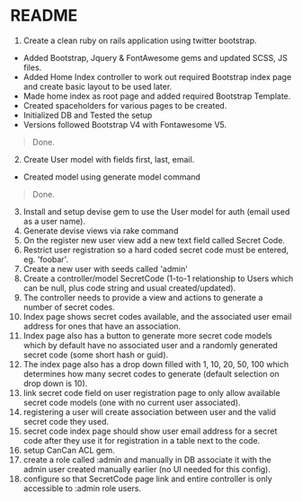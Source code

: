 # README
1. Create a clean ruby on rails application using twitter bootstrap.
  * Added Bootstrap, Jquery & FontAwesome gems and updated SCSS, JS files.
  * Added Home Index controller to work out required Bootstrap index page and create basic layout to be used later.
  * Made home index as root page and added required Bootstrap Template.
  * Created spaceholders for various pages to be created.
  * Initialized DB and Tested the setup
  * Versions followed Bootstrap V4 with Fontawesome V5.

> Done.

2. Create User model with fields first, last, email.
  * Created model using generate model command

> Done.

3. Install and setup devise gem to use the User model for auth (email used as a user name).
4. Generate devise views via rake command
5. On the register new user view add a new text field called Secret Code.
6. Restrict user registration so a hard coded secret code must be entered, eg. 'foobar'.
7. Create a new user with seeds called 'admin'
8. Create a controller/model SecretCode (1-to-1 relationship to Users which can be null, plus code string and usual created/updated).
9. The controller needs to provide a view and actions to generate a number of secret codes.
10. Index page shows secret codes available, and the associated user email address for ones that have an association.
11. Index page also has a button to generate more secret code models which by default have no associated user and a randomly generated secret code (some short hash or guid).
12. The index page also has a drop down filled with 1, 10, 20, 50, 100 which determines how many secret codes to generate (default selection on drop down is 10).
13. link secret code field on user registration page to only allow available secret code models (one with no current user associated).
14. registering a user will create association between user and the valid secret code they used.
15. secret code index page should show user email address for a secret code after they use it for registration in a table next to the code.
16. setup CanCan ACL gem.
17. create a role called :admin and manually in DB associate it with the admin user created manually earlier (no UI needed for this config).
18. configure so that SecretCode page link and entire controller is only accessible to :admin role users.
